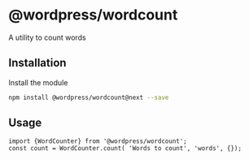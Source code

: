 # @wordpress/wordcount

A utility to count words

## Installation

Install the module

```bash
npm install @wordpress/wordcount@next --save
```

## Usage

```JS
import {WordCounter} from '@wordpress/wordcount';
const count = WordCounter.count( 'Words to count', 'words', {});
